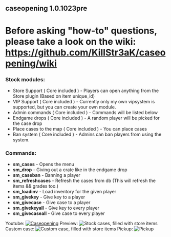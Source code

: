 ## caseopening 1.0.1023pre

# Before asking "how-to" questions, please take a look on the wiki: https://github.com/KillStr3aK/caseopening/wiki

### Stock modules:
* Store Support ( Core included ) - Players can open anything from the Store plugin (Based on item unique_id)
* VIP Support ( Core included ) - Currently only my own vipsystem is supported, but you can create your own module.
* Admin commands ( Core included ) - Commands will be listed below
* Endgame drops ( Core included ) - A random player will be picked for the case drop
* Place cases to the map ( Core included ) - You can place cases
* Ban system ( Core included ) - Admins can ban players from using the system.
### Commands:
* **sm_cases** - Opens the menu
* **sm_drop** - Giving out a crate like in the endgame drop
* **sm_caseban** - Banning a player
* **sm_refreshcases** - Refresh the cases from db (This will refresh the items && grades too.)
* **sm_loadinv** - Load inventory for the given player
* **sm_givekey** - Give key to a player
* **sm_givecase** - Give case to a player
* **sm_givekeyall** - Give key to every player
* **sm_givecaseall** - Give case to every player

Youtube:
[![Caseopening](https://media.giphy.com/media/13Nc3xlO1kGg3S/giphy-facebook_s.jpg)](https://www.youtube.com/watch?v=4AJx2e54Fws)
Preview:
![Stock cases, filled with store items](https://i.imgur.com/U7MSz8s.png)
Custom case:
![Custom case, filled with store items](https://i.imgur.com/YLWIIrP.png)
Pickup:
![Pickup](https://i.imgur.com/PeOwdm3.png)
